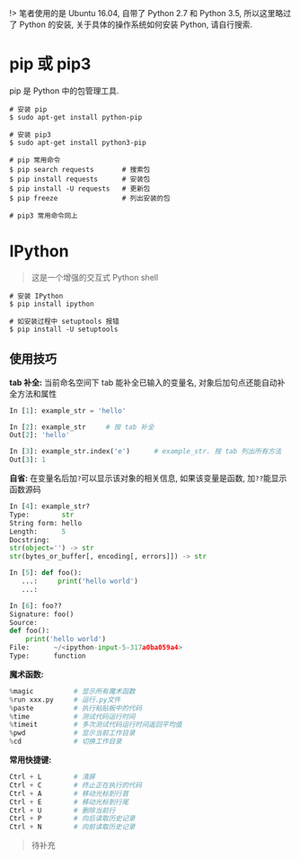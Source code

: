!> 笔者使用的是 Ubuntu 16.04, 自带了 Python 2.7 和 Python 3.5, 所以这里略过了 Python 的安装, 关于具体的操作系统如何安装 Python, 请自行搜索.

# pip 或 pip3

pip 是 Python 中的包管理工具.

```shell
# 安装 pip
$ sudo apt-get install python-pip

# 安装 pip3
$ sudo apt-get install python3-pip

# pip 常用命令
$ pip search requests		# 搜索包
$ pip install requests		# 安装包
$ pip install -U requests	# 更新包
$ pip freeze 				# 列出安装的包

# pip3 常用命令同上
```

# IPython

> 这是一个增强的交互式 Python shell

```shell
# 安装 IPython
$ pip install ipython

# 如安装过程中 setuptools 报错
$ pip install -U setuptools
```

## 使用技巧

**tab 补全:** 当前命名空间下 tab 能补全已输入的变量名, 对象后加句点还能自动补全方法和属性

```python
In [1]: example_str = 'hello'

In [2]: example_str		# 按 tab 补全
Out[2]: 'hello'

In [3]: example_str.index('e')		# example_str. 按 tab 列出所有方法
Out[3]: 1
```

**自省:** 在变量名后加`?`可以显示该对象的相关信息, 如果该变量是函数, 加`??`能显示函数源码

```python
In [4]: example_str?
Type:        str
String form: hello
Length:      5
Docstring:
str(object='') -> str
str(bytes_or_buffer[, encoding[, errors]]) -> str

In [5]: def foo():
   ...:     print('hello world')
   ...:

In [6]: foo??
Signature: foo()
Source:
def foo():
    print('hello world')
File:      ~/<ipython-input-5-317a0ba059a4>
Type:      function
```

**魔术函数:**

```python
%magic			# 显示所有魔术函数
%run xxx.py		# 运行.py文件
%paste			# 执行粘贴板中的代码
%time			# 测试代码运行时间
%timeit			# 多次测试代码运行时间返回平均值
%pwd			# 显示当前工作目录
%cd				# 切换工作目录
```

**常用快捷键:**

```python
Ctrl + L		# 清屏
Ctrl + C		# 终止正在执行的代码
Ctrl + A		# 移动光标到行首
Ctrl + E		# 移动光标到行尾
Ctrl + U		# 删除当前行
Ctrl + P		# 向后读取历史记录
Ctrl + N		# 向前读取历史记录
```

> 待补充
